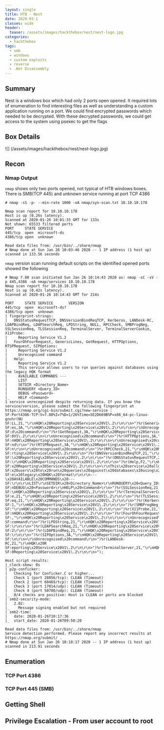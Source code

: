 ```yaml
---
layout: single
title: HTB - Nest
date: 2020-03-1
classes: wide
header:
  teaser: /assets/images/hackthebox/nest/nest-logo.jpg
categories:
  - hackthebox
tags:
  - smb
  - windows
  - custom exploits
  - reverse
  - .Net Disassembly
---
```




## Summary

Nest is a windows box which had only 2 ports open opened. It required lots of enumeration to find interesting files as well as understanding a custom application running on a port. We could find encrypted passwords which needed to be decrypted. With these decrypted passwords, we could get access to the system using psexec to get the flags

## Box Details

![] (/assets/images/hackthebox/nest/nest-logo.jpg)

## Recon

### Nmap Output

`nmap` shows only two ports opened, not typical of HTB windows boxes. There is SMB(TCP 445) and unknown service running at port TCP 4386

```
# nmap -sS -p- --min-rate 1000 -oA nmap/syn-scan.txt 10.10.10.178

Nmap scan report for 10.10.10.178
Host is up (0.26s latency).
Scanned at 2020-01-26 10:01:33 GMT for 133s
Not shown: 65533 filtered ports
PORT     STATE SERVICE
445/tcp  open  microsoft-ds
4386/tcp open  unknown

Read data files from: /usr/bin/../share/nmap
# Nmap done at Sun Jan 26 10:03:46 2020 -- 1 IP address (1 host up) scanned in 133.56 seconds

```

`nmap` version scan running default scripts on the identified opened ports showed the following

```
# Nmap 7.80 scan initiated Sun Jan 26 10:14:43 2020 as: nmap -sC -sV -p 445,4386 -oA nmap/services 10.10.10.178
Nmap scan report for 10.10.10.178
Host is up (0.42s latency).
Scanned at 2020-01-26 10:14:43 GMT for 214s

PORT     STATE SERVICE       VERSION
445/tcp  open  microsoft-ds?
4386/tcp open  unknown
| fingerprint-strings:
|   DNSStatusRequestTCP, DNSVersionBindReqTCP, Kerberos, LANDesk-RC, LDAPBindReq, LDAPSearchReq, LPDString, NULL, RPCCheck, SMBProgNeg, SSLSessionReq, TLSSessionReq, TerminalServer, TerminalServerCookie, X11Probe:
|     Reporting Service V1.2
|   FourOhFourRequest, GenericLines, GetRequest, HTTPOptions, RTSPRequest, SIPOptions:
|     Reporting Service V1.2
|     Unrecognised command
|   Help:
|     Reporting Service V1.2
|     This service allows users to run queries against databases using the legacy HQK format
|     AVAILABLE COMMANDS ---
|     LIST
|     SETDIR <Directory_Name>
|     RUNQUERY <Query_ID>
|     DEBUG <Password>
|_    HELP <Command>
1 service unrecognized despite returning data. If you know the service/version, please submit the following fingerprint at https://nmap.org/cgi-bin/submit.cgi?new-service :
SF-Port4386-TCP:V=7.80%I=7%D=1/26%Time=5E2D669B%P=x86_64-pc-linux-gnu%r(NU
SF:LL,21,"\r\nHQK\x20Reporting\x20Service\x20V1\.2\r\n\r\n>")%r(GenericLin
SF:es,3A,"\r\nHQK\x20Reporting\x20Service\x20V1\.2\r\n\r\n>\r\nUnrecognise
SF:d\x20command\r\n>")%r(GetRequest,3A,"\r\nHQK\x20Reporting\x20Service\x2
SF:0V1\.2\r\n\r\n>\r\nUnrecognised\x20command\r\n>")%r(HTTPOptions,3A,"\r\
SF:nHQK\x20Reporting\x20Service\x20V1\.2\r\n\r\n>\r\nUnrecognised\x20comma
SF:nd\r\n>")%r(RTSPRequest,3A,"\r\nHQK\x20Reporting\x20Service\x20V1\.2\r\
SF:n\r\n>\r\nUnrecognised\x20command\r\n>")%r(RPCCheck,21,"\r\nHQK\x20Repo
SF:rting\x20Service\x20V1\.2\r\n\r\n>")%r(DNSVersionBindReqTCP,21,"\r\nHQK
SF:\x20Reporting\x20Service\x20V1\.2\r\n\r\n>")%r(DNSStatusRequestTCP,21,"
SF:\r\nHQK\x20Reporting\x20Service\x20V1\.2\r\n\r\n>")%r(Help,F2,"\r\nHQK\
SF:x20Reporting\x20Service\x20V1\.2\r\n\r\n>\r\nThis\x20service\x20allows\
SF:x20users\x20to\x20run\x20queries\x20against\x20databases\x20using\x20th
SF:e\x20legacy\x20HQK\x20format\r\n\r\n---\x20AVAILABLE\x20COMMANDS\x20---
SF:\r\n\r\nLIST\r\nSETDIR\x20<Directory_Name>\r\nRUNQUERY\x20<Query_ID>\r\
SF:nDEBUG\x20<Password>\r\nHELP\x20<Command>\r\n>")%r(SSLSessionReq,21,"\r
SF:\nHQK\x20Reporting\x20Service\x20V1\.2\r\n\r\n>")%r(TerminalServerCooki
SF:e,21,"\r\nHQK\x20Reporting\x20Service\x20V1\.2\r\n\r\n>")%r(TLSSessionR
SF:eq,21,"\r\nHQK\x20Reporting\x20Service\x20V1\.2\r\n\r\n>")%r(Kerberos,2
SF:1,"\r\nHQK\x20Reporting\x20Service\x20V1\.2\r\n\r\n>")%r(SMBProgNeg,21,
SF:"\r\nHQK\x20Reporting\x20Service\x20V1\.2\r\n\r\n>")%r(X11Probe,21,"\r\
SF:nHQK\x20Reporting\x20Service\x20V1\.2\r\n\r\n>")%r(FourOhFourRequest,3A
SF:,"\r\nHQK\x20Reporting\x20Service\x20V1\.2\r\n\r\n>\r\nUnrecognised\x20
SF:command\r\n>")%r(LPDString,21,"\r\nHQK\x20Reporting\x20Service\x20V1\.2
SF:\r\n\r\n>")%r(LDAPSearchReq,21,"\r\nHQK\x20Reporting\x20Service\x20V1\.
SF:2\r\n\r\n>")%r(LDAPBindReq,21,"\r\nHQK\x20Reporting\x20Service\x20V1\.2
SF:\r\n\r\n>")%r(SIPOptions,3A,"\r\nHQK\x20Reporting\x20Service\x20V1\.2\r
SF:\n\r\n>\r\nUnrecognised\x20command\r\n>")%r(LANDesk-RC,21,"\r\nHQK\x20R
SF:eporting\x20Service\x20V1\.2\r\n\r\n>")%r(TerminalServer,21,"\r\nHQK\x2
SF:0Reporting\x20Service\x20V1\.2\r\n\r\n>");

Host script results:
|_clock-skew: 0s
| p2p-conficker:
|   Checking for Conficker.C or higher...
|   Check 1 (port 28056/tcp): CLEAN (Timeout)
|   Check 2 (port 60469/tcp): CLEAN (Timeout)
|   Check 3 (port 17014/udp): CLEAN (Timeout)
|   Check 4 (port 50700/udp): CLEAN (Timeout)
|_  0/4 checks are positive: Host is CLEAN or ports are blocked
| smb2-security-mode:
|   2.02:
|_    Message signing enabled but not required
| smb2-time:
|   date: 2020-01-26T10:17:36
|_  start_date: 2020-01-26T09:50:20

Read data files from: /usr/bin/../share/nmap
Service detection performed. Please report any incorrect results at https://nmap.org/submit/ .
# Nmap done at Sun Jan 26 10:18:17 2020 -- 1 IP address (1 host up) scanned in 213.91 seconds
```

## Enumeration

### TCP Port 4386



### TCP Port 445 (SMB)



## Getting Shell



## Privilege Escalation - From user account to root
